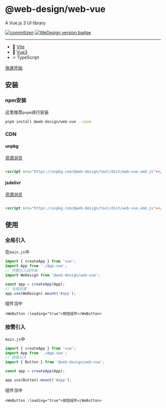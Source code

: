 # @web-design/web-vue

A Vue.js 3 UI library

[![commitizen](https://img.shields.io/badge/commitizen-friendly-brightgreen.svg)](http://commitizen.github.io/cz-cli)
[![WeDesign version badge](https://img.shields.io/npm/v/@web-design/web-vue.svg?style=flat-square)](https://www.npmjs.org/package/@web-design/web-vue)

---

- 🔭 [Vite](https://vitejs.dev)
- 💪 [Vue3](https://vuejs.org)
- 🔥 TypeScript

[快速开始](https://wei-design.github.io/web-vue/)

## 安装

### npm安装

这里推荐`pnpm`进行安装

```bash
pnpm install @web-design/web-vue --save
```

### CDN

#### unpkg

[资源浏览](https://unpkg.com/browse/@web-design/web-vue/)

```html

<script src="https://unpkg.com/@web-design/tool/dist/web-vue.umd.js"></script>
```

#### jsdelivr

[资源浏览](https://cdn.jsdelivr.net/npm/@web-design/web-vue/)

```html

<script src="https://unpkg.com/@web-design/tool/dist/web-vue.umd.js"></script>
```

## 使用

### 全局引入

在`main.js`中

```js
import { createApp } from 'vue';
import App from './App.vue';
// 完整引入组件库
import WeDesign from '@web-design/web-vue';

const app = createApp(App);
// 全局安装
app.use(WeDesign).mount('#app');
```

组件当中

```vue
<WeButton :loading="true">按钮组件</WeButton>
```

### 按需引入

`main.js`中

```js
import { createApp } from 'vue';
import App from './App.vue';
// 按需引入
import { Button } from '@web-design/web-vue';

const app = createApp(App);

app.use(Button).mount('#app');
```

组件当中

```vue
<WeButton :loading="true">按钮组件</WeButton>
```
